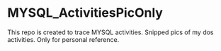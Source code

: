 # MYSQL_ActivitiesPicOnly
This repo is created to trace MYSQL activities. Snipped pics of my dos activities.
Only for personal reference. 

